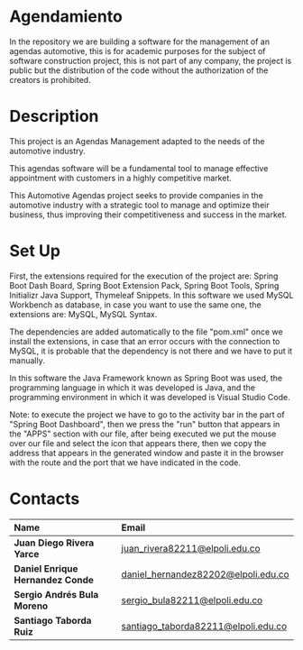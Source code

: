 # Agendamiento
In the repository we are building a software for the management of an agendas automotive, this is for academic purposes for the subject of software construction project, this is not part of any company, the project is public but the distribution of the code without the authorization of the creators is prohibited.

# Description
This project is an Agendas Management adapted to the needs of the automotive industry. 

This agendas software will be a fundamental tool to manage effective appointment with customers in a highly competitive market.

This Automotive Agendas project seeks to provide companies in the automotive industry with a strategic tool to manage and optimize their business, thus improving their competitiveness and success in the market.


# Set Up
First, the extensions required for the execution of the project are: Spring Boot Dash Board, Spring Boot Extension Pack, Spring Boot Tools, Spring Initializr Java Support, Thymeleaf Snippets. In this software we used MySQL Workbench as database, in case you want to use the same one, the extensions are: MySQL, MySQL Syntax. 

The dependencies are added automatically to the file "pom.xml" once we install the extensions, in case that an error occurs with the connection to MySQL, it is probable that the dependency is not there and we have to put it manually.

In this software the Java Framework known as Spring Boot was used, the programming language in which it was developed is Java, and the programming environment in which it was developed is Visual Studio Code.

Note: to execute the project we have to go to the activity bar in the part of "Spring Boot Dashboard", then we press the "run" button that appears in the "APPS" section with our file, after being executed we put the mouse over our file and select the icon that appears there, then we copy the address that appears in the generated window and paste it in the browser with the route and the port that we have indicated in the code.


# Contacts 
|           **Name**                   |             **Email**                 |
|:-------------------------------------|:--------------------------------------|
|   **Juan Diego Rivera Yarce**        |   juan_rivera82211@elpoli.edu.co      | 
|   **Daniel Enrique Hernandez Conde** |   daniel_hernandez82202@elpoli.edu.co |
|   **Sergio Andrés Bula Moreno**      |   sergio_bula82211@elpoli.edu.co      |
|   **Santiago Taborda Ruiz**          |   santiago_taborda82211@elpoli.edu.co |


